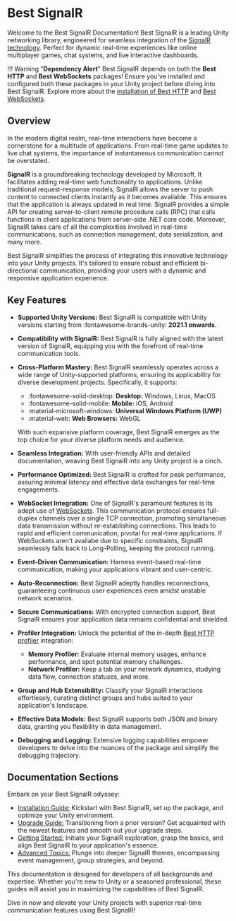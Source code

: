 # Best SignalR

Welcome to the Best SignalR Documentation! Best SignalR is a leading Unity networking library, engineered for seamless integration of the [SignalR technology](https://learn.microsoft.com/en-us/aspnet/core/signalr/introduction). 
Perfect for dynamic real-time experiences like online multiplayer games, chat systems, and live interactive dashboards.

!!! Warning "**Dependency Alert**"
    Best SignalR depends on both the **Best HTTP** and **Best WebSockets** packages! 
    Ensure you've installed and configured both these packages in your Unity project before diving into Best SignalR. 
    Explore more about the [installation of Best HTTP](../HTTP/installation.md) and [Best WebSockets](../WebSockets/installation.md).

## Overview
In the modern digital realm, real-time interactions have become a cornerstone for a multitude of applications.
From real-time game updates to live chat systems, the importance of instantaneous communication cannot be overstated. 

**SignalR** is a groundbreaking technology developed by Microsoft. It facilitates adding real-time web functionality to applications.
Unlike traditional request-response models, SignalR allows the server to push content to connected clients instantly as it becomes available.
This ensures that the application is always updated in real time. 
SignalR provides a simple API for creating server-to-client remote procedure calls (RPC) that calls functions in client applications from server-side .NET core code. 
Moreover, SignalR takes care of all the complexities involved in real-time communications, such as connection management, data serialization, and many more.

Best SignalR simplifies the process of integrating this innovative technology into your Unity projects.
It's tailored to ensure robust and efficient bi-directional communication, providing your users with a dynamic and responsive application experience.

## Key Features
- **Supported Unity Versions:** Best SignalR is compatible with Unity versions starting from :fontawesome-brands-unity: **2021.1 onwards**.
- **Compatibility with SignalR:** Best SignalR is fully aligned with the latest version of SignalR, equipping you with the forefront of real-time communication tools.
- **Cross-Platform Mastery:** Best SignalR seamlessly operates across a wide range of Unity-supported platforms, ensuring its applicability for diverse development projects. Specifically, it supports:

    - :fontawesome-solid-desktop: **Desktop:** Windows, Linux, MacOS
    - :fontawesome-solid-mobile:  **Mobile:** iOS, Android
    - :material-microsoft-windows: **Universal Windows Platform (UWP)**
    - :material-web: **Web Browsers:** WebGL

    With such expansive platform coverage, Best SignalR emerges as the top choice for your diverse platform needs and audience.

- **Seamless Integration:** With user-friendly APIs and detailed documentation, weaving Best SignalR into any Unity project is a cinch.
- **Performance Optimized:** Best SignalR is crafted for peak performance, assuring minimal latency and effective data exchanges for real-time engagements.
- **WebSocket Integration:** One of SignalR's paramount features is its adept use of [WebSockets](../WebSockets/index.md).
This communication protocol ensures full-duplex channels over a single TCP connection, promoting simultaneous data transmission without re-establishing connections.
This leads to rapid and efficient communication, pivotal for real-time applications.
If WebSockets aren't availabe due to specific constraints, SignalR seamlessly falls back to Long-Polling, keeping the protocol running.
- **Event-Driven Communication:** Harness event-based real-time communication, making your applications vibrant and user-centric.
- **Auto-Reconnection:** Best SignalR adeptly handles reconnections, guaranteeing continuous user experiences even amidst unstable network scenarios.
- **Secure Communications:** With encrypted connection support, Best SignalR ensures your application data remains confidential and shielded.
- **Profiler Integration:** Unlock the potential of the in-depth [Best HTTP profiler](../Shared/profiler/index.md) integration:
    - **Memory Profiler:** Evaluate internal memory usages, enhance performance, and spot potential memory challenges.
    - **Network Profiler:** Keep a tab on your network dynamics, studying data flow, connection statuses, and more.
- **Group and Hub Extensibility:** Classify your SignalR interactions effortlessly, curating distinct groups and hubs suited to your application's landscape.
- **Effective Data Models:** Best SignalR supports both JSON and binary data, granting you flexibility in data management.
- **Debugging and Logging:** Extensive logging capabilities empower developers to delve into the nuances of the package and simplify the debugging trajectory.

## Documentation Sections
Embark on your Best SignalR odyssey:

- [Installation Guide:](installation.md) Kickstart with Best SignalR, set up the package, and optimize your Unity environment.
- [Upgrade Guide:](upgrade-guide.md) Transitioning from a prior version? Get acquainted with the newest features and smooth out your upgrade steps.
- [Getting Started:](getting-started/index.md) Initiate your SignalR exploration, grasp the basics, and align Best SignalR to your application's essence.
- [Advanced Topics:](intermediate-topics/index.md) Plunge into deeper SignalR themes, encompassing event management, group strategies, and beyond.

This documentation is designed for developers of all backgrounds and expertise. 
Whether you're new to Unity or a seasoned professional, these guides will assist you in maximizing the capabilities of Best SignalR.

Dive in now and elevate your Unity projects with superior real-time communication features using Best SignalR!